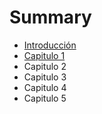 # Summary

* [Introducción](README.md)
* [Capitulo 1](chapter1.md)
* Capitulo 2
* Capitulo 3
* Capitulo 4
* Capitulo 5

